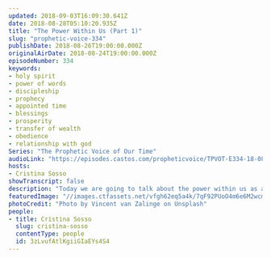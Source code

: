 ```yaml
---
updated: 2018-09-03T16:09:30.641Z
date: 2018-08-28T05:10:20.935Z
title: "The Power Within Us (Part 1)"
slug: "prophetic-voice-334"
publishDate: 2018-08-26T19:00:00.000Z
originalAirDate: 2018-08-24T19:00:00.000Z
episodeNumber: 334
keywords:
- holy spirit
- power of words
- discipleship
- prophecy
- appointed time
- blessings
- prosperity
- transfer of wealth
- obedience
- relationship with god
Series: "The Prophetic Voice of Our Time"
audioLink: "https://episodes.castos.com/propheticvoice/TPVOT-E334-18-08-25-26-The-Power-of-a-Believer.mp3"
hosts:
- Cristina Sosso
showTranscript: false
description: "Today we are going to talk about the power within us as a Christian, as a disciple of our Lord Jesus Christ. John 14:26-27 But the Counselor, the Holy Spirit, whom the Father will send in My name, He will teach you all things, and bring to your remembrance all that I said to you. Peace I leave with you; My peace I give to you; not as the world gives do I give to you. Do not let your heart be troubled, nor let it be fearful.  You heard that I said to you, ‘I go away, and I will come to you.’ If you loved Me, you would have rejoiced because I go to the Father, for the Father is greater than I. Now I have told you before it happens, so that when it happens, you may believe."
featuredImage: "//images.ctfassets.net/vfgh62eq5a4k/7qF92PUoO4m6e6M2wcmU6W/92a8453e034c1a2803b146386f663f41/vincent-van-zalinge-391106-unsplash.jpg"
photoCredit: "Photo by Vincent van Zalinge on Unsplash"
people:
- title: Cristina Sosso
  slug: cristina-sosso
  contentType: people
  id: 3zLvufAtlKgiiGIaEYs4S4
---
```

